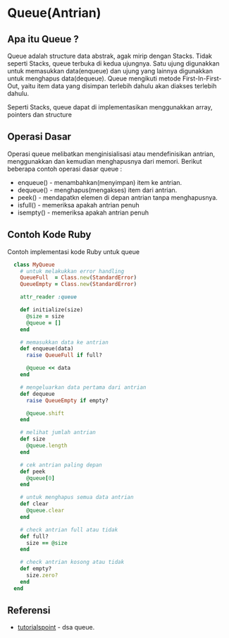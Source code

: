 # Queue(Antrian)

## Apa itu Queue ?
Queue adalah structure data abstrak, agak mirip dengan Stacks. Tidak seperti Stacks, 
queue terbuka di kedua ujungnya. Satu ujung digunakkan untuk memasukkan data(enqueue)
 dan ujung yang lainnya digunakkan untuk menghapus data(dequeue). Queue mengikuti 
 metode First-In-First-Out, yaitu item data yang disimpan terlebih dahulu akan diakses 
 terlebih dahulu.
 
 Seperti Stacks, queue dapat di implementasikan menggunakkan array, pointers dan 
 structure
 
 ## Operasi Dasar
 Operasi queue melibatkan menginisialisasi atau mendefinisikan antrian, menggunakkan 
 dan kemudian menghapusnya dari memori. 
 Berikut beberapa contoh operasi dasar queue :
   * enqueue() - menambahkan(menyimpan) item ke antrian.
   * dequeue() - menghapus(mengakses) item dari antrian.
   * peek() - mendapatkn elemen di depan antrian tanpa menghapusnya.
   * isfull() - memeriksa apakah antrian penuh
   * isempty() - memeriksa apakah antrian penuh

## Contoh Kode Ruby
Contoh implementasi kode Ruby untuk queue
```ruby
  class MyQueue
    # untuk melakukkan error handling
    QueueFull  = Class.new(StandardError)
    QueueEmpty = Class.new(StandardError)

    attr_reader :queue

    def initialize(size)
      @size = size
      @queue = []
    end

    # memasukkan data ke antrian
    def enqueue(data)
      raise QueueFull if full?

      @queue << data
    end

    # mengeluarkan data pertama dari antrian
    def dequeue
      raise QueueEmpty if empty?

      @queue.shift
    end

    # melihat jumlah antrian
    def size
      @queue.length
    end

    # cek antrian paling depan
    def peek
      @queue[0]
    end

    # untuk menghapus semua data antrian
    def clear
      @queue.clear
    end

    # check antrian full atau tidak
    def full?
      size == @size
    end

    # check antrian kosong atau tidak
    def empty?
      size.zero?
    end
  end
```

## Referensi
* [tutorialspoint](https://www.tutorialspoint.com/data_structures_algorithms/dsa_queue.htm) - dsa queue.
